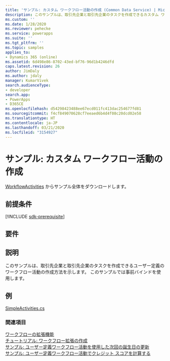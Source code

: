 ```yaml
---
title: 'サンプル: カスタム ワークフロー活動の作成 (Common Data Service) | Microsoft Docs'
description: このサンプルは、取引先企業と取引先企業のタスクを作成できるカスタム ワークフロー活動の作成方法を説明します。 このサンプルでは事前バインドを使用します。
ms.custom: ''
ms.date: 1/28/2020
ms.reviewer: pehecke
ms.service: powerapps
ms.suite: ''
ms.tgt_pltfrm: ''
ms.topic: samples
applies_to:
- Dynamics 365 (online)
ms.assetid: 6d498e86-8702-43ed-bf76-96d1b4246dfd
caps.latest.revision: 26
author: JimDaly
ms.author: jdaly
manager: KumarVivek
search.audienceType:
- developer
search.app:
- PowerApps
- D365CE
ms.openlocfilehash: d54298423488ee67ecd011fc413dac254677fd81
ms.sourcegitcommit: f4cf849070628cf7eeaed6b4d4f08c20dcd02e58
ms.translationtype: HT
ms.contentlocale: ja-JP
ms.lasthandoff: 03/21/2020
ms.locfileid: "3154927"
---
```

# <a name="sample-create-a-custom-workflow-activity"></a>サンプル: カスタム ワークフロー活動の作成

[WorkflowActivities](https://github.com/microsoft/PowerApps-Samples/tree/master/cds/orgsvc/C%23/WorkflowActivities) からサンプル全体をダウンロードします。

## <a name="prerequisites"></a>前提条件

[!INCLUDE [sdk-prerequisite](../../../includes/sdk-prerequisite.md)]

  
## <a name="requirements"></a>要件  

<!-- TODO: This sample will not use the SDK helper classes -->
  
## <a name="demonstrates"></a>説明  

このサンプルは、取引先企業と取引先企業のタスクを作成できるユーザー定義のワークフロー活動の作成方法を示します。 このサンプルでは事前バインドを使用します。  
  
## <a name="example"></a>例  

[SimpleActivities.cs](https://github.com/microsoft/PowerApps-Samples/blob/master/cds/orgsvc/C%23/WorkflowActivities/WorkflowActivities/SimpleActivities.cs)

### <a name="see-also"></a>関連項目 
 
[ワークフローの拡張機能](workflow-extensions.md)<br />
[チュートリアル: ワークフロー拡張の作成](tutorial-create-workflow-extension.md)<br />
[サンプル: ユーザー定義ワークフロー活動を使用した次回の誕生日の更新](sample-update-next-birthday-using-custom-workflow-activity.md)<br />
[サンプル: ユーザー定義ワークフロー活動でクレジット スコアを計算する](sample-calculate-credit-score-custom-workflow-activity.md)

